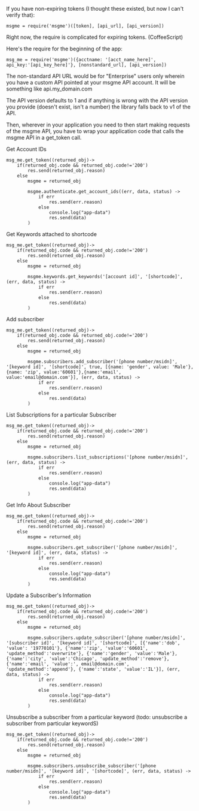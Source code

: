 If you have non-expiring tokens (I thought these existed, but now I can't verify that):

```
msgme = require('msgme')([token], [api_url], [api_version])
```


Right now, the require is complicated for expiring tokens. (CoffeeScript)

Here's the require for the beginning of the app:

```
msg_me = require('msgme')({acctname: '[acct_name_here]', api_key:'[api_key_here]'}, [nonstandard_url], [api_version])
```

The non-standard API URL would be for "Enterprise" users only wherein you have a custom API pointed at your msgme API account. It will be something like api.my_domain.com

The API version defaults to 1 and if anything is wrong with the API version you provide (doesn't exist, isn't a number) the library falls back to v1 of the API.

Then, wherever in your application you need to then start making requests of the msgme API, you have to wrap your application code that calls the msgme API in a get_token call.

Get Account IDs

```
msg_me.get_token((returned_obj)->
	if(returned_obj.code && returned_obj.code!='200')
		res.send(returned_obj.reason)
	else
		msgme = returned_obj
		
		msgme.authenticate.get_account_ids((err, data, status) ->
			if err
				res.send(err.reason)
			else
				console.log("app-data")
				res.send(data)
		)
```

Get Keywords attached to shortcode

```
msg_me.get_token((returned_obj)->
	if(returned_obj.code && returned_obj.code!='200')
		res.send(returned_obj.reason)
	else
		msgme = returned_obj
		
		msgme.keywords.get_keywords('[account id]', '[shortcode]', (err, data, status) ->
			if err
				res.send(err.reason)
			else
				res.send(data)
		)
```

Add subscriber

```
msg_me.get_token((returned_obj)->
	if(returned_obj.code && returned_obj.code!='200')
		res.send(returned_obj.reason)
	else
		msgme = returned_obj
		
		msgme.subscribers.add_subscriber('[phone number/msidn]', '[keyword id]', '[shortcode]', true, [{name: 'gender', value: 'Male'},{name: 'zip', value:'60601'},{name:'email', value:'email@domain.com'}], (err, data, status) ->
			if err
				res.send(err.reason)
			else
				res.send(data)
		)
```

List Subscriptions for a particular Subscriber

```
msg_me.get_token((returned_obj)->
	if(returned_obj.code && returned_obj.code!='200')
		res.send(returned_obj.reason)
	else
		msgme = returned_obj
		
		msgme.subscribers.list_subscriptions('[phone number/msidn]', (err, data, status) ->
			if err
				res.send(err.reason)
			else
				console.log("app-data")
				res.send(data)
		)
```

Get Info About Subscriber

```
msg_me.get_token((returned_obj)->
	if(returned_obj.code && returned_obj.code!='200')
		res.send(returned_obj.reason)
	else
		msgme = returned_obj
		
		msgme.subscribers.get_subscriber('[phone number/msidn]', '[keyword id]', (err, data, status) ->
			if err
				res.send(err.reason)
			else
				console.log("app-data")
				res.send(data)
		)
```

Update a Subscriber's Information

```
msg_me.get_token((returned_obj)->
	if(returned_obj.code && returned_obj.code!='200')
		res.send(returned_obj.reason)
	else
		msgme = returned_obj
		
		msgme.subscribers.update_subscriber('[phone number/msidn]', '[subscriber id]', '[keyword id]', '[shortcode]', [{'name':'dob', 'value': '19770101'}, {'name':'zip', 'value':'60601', 'update_method':'overwrite'}, {'name':'gender', 'value':'Male'}, {'name':'city', 'value':'Chicago', 'update_method':'remove'}, {'name':'email', 'value':', email@domain.com', 'update_method':'append'}, {'name':'state', 'value':'IL'}], (err, data, status) ->
			if err
				res.send(err.reason)
			else
				console.log("app-data")
				res.send(data)
		)
```

Unsubscribe a subscriber from a particular keyword (todo: unsubscribe a subscriber from particular keywordS)

```
msg_me.get_token((returned_obj)->
	if(returned_obj.code && returned_obj.code!='200')
		res.send(returned_obj.reason)
	else
		msgme = returned_obj
		
		msgme.subscribers.unsubscribe_subscriber('[phone number/msidn]', '[keyword id]', '[shortcode]', (err, data, status) ->
			if err
				res.send(err.reason)
			else
				console.log("app-data")
				res.send(data)
		)
```